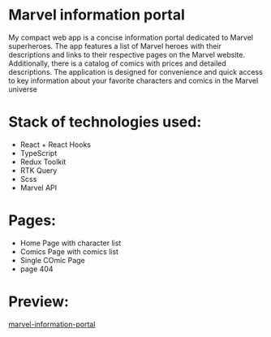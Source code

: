 # Marvel information portal
My compact web app is a concise information portal dedicated to Marvel superheroes. The app features a list of Marvel heroes with their descriptions and links to their respective pages on the Marvel website. Additionally, there is a catalog of comics with prices and detailed descriptions. The application is designed for convenience and quick access to key information about your favorite characters and comics in the Marvel universe
# Stack of technologies used:
- React + React Hooks
- TypeScript
- Redux Toolkit
- RTK Query
- Scss
- Marvel API 
# Pages:
- Home Page with character list
- Comics Page with comics list
- Single COmic Page
- page 404
# Preview:
[marvel-information-portal](https://marvel-information-portal.netlify.app/)
